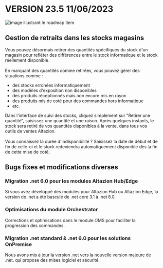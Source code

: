 <div class='releaseNotesVersion'>
<div class='titreEtDate'><h1>VERSION 23.5 <span class='date-release'>11/06/2023</span></h1></div>
<div class='releasesImportantes'>
<!-- item 15929 -->
<div class='roadmapItem'>
<div class='image'><img src='https://aide.altazion.com/fr-fr/ressources/roadmap/2023/qte-retiree-stock-magasin.png' alt='image illustrant le roadmap item' /></div>
<div class='titre'><h2>Gestion de retraits dans les stocks magasins</h2></div>
<div class='description'><div>Vous pouvez désormais retirer des quantités spécifiques du stock d'un magasin pour refléter des différences entre le stock informatique et le stock réellement disponible. </div><div><br> </div><div>En marquant des quantités comme retirées, vous pouvez gérer des situations comme : </div><div><ul><li>des stocks erronées informatiquement </li><li>des modèles d'exposition non disponibles </li><li>des produits réceptionnés mais non encore mis en rayon </li><li>des produits mis de coté pour des commandes hors informatique </li><li>etc. </li> </ul><div>Dans l'interface de suivi des stocks, cliquez simplement sur &quot;Retirer une quantité&quot;, saisissez une quantité et une raison. Après quelques instants, le stock sera retiré de vos quantités disponibles à la vente, dans tous vos outils de ventes Altazion. </div><div><br> </div><div>Vous connaissez la durée d'indisponibilité ? Saisissez la date de début et de fin de celle-ci et le stock redeviendra automatiquement disponible dès la fin de cette mise de coté. </div> </div></div>
</div>
</div>
<h2>Bugs fixes et modifications diverses</h2>
<div class='bugsEtMod'>
<div class='correctionsOuMod'>
<div class='titre'><h3>Migration .net 6.0 pour les modules Altazion Hub/Edge</h3></div>
<div class='description'><div>Si vous avez développé des modules pour Altazion Hub ou Altazion Edge, la version de .net a été basculé de .net core 3.1 à .net 6.0. </div></div>
</div>
<div class='correctionsOuMod'>
<div class='titre'><h3>Optimisations du module Orchestrator</h3></div>
<div class='description'><div>Corrections et optimisations dans le module OMS pour faciliter la progression des commandes. </div></div>
</div>
<div class='correctionsOuMod'>
<div class='titre'><h3>Migration .net standard & .net 6.0 pour les solutions OnPremise</h3></div>
<div class='description'><div>Nous avons mis à jour la version .net vers la nouvelle version majeure de .net. qui propose&nbsp;<span>des mises logiciel et sécurité.</span> </div></div>
</div>
</div>
</div>

